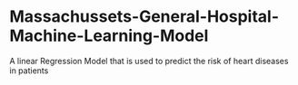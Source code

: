 # Massachussets-General-Hospital-Machine-Learning-Model
A linear Regression Model that is used to predict the risk of heart diseases in patients
